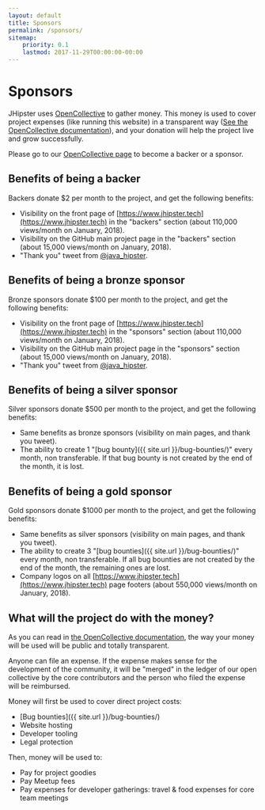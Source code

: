 ```yaml
---
layout: default
title: Sponsors
permalink: /sponsors/
sitemap:
    priority: 0.1
    lastmod: 2017-11-29T00:00:00-00:00
---
```

# <i class="fa fa-usd"></i> Sponsors

JHipster uses [OpenCollective](https://opencollective.com/generator-jhipster) to gather money. This money is used to cover project expenses (like running this website) in a transparent way ([See the OpenCollective documentation](https://opencollective.com/learn-more)), and your donation will help the project live and grow successfully.

Please go to our [OpenCollective page](https://opencollective.com/generator-jhipster) to become a backer or a sponsor.

## Benefits of being a backer

Backers donate $2 per month to the project, and get the following benefits:

- Visibility on the front page of [https://www.jhipster.tech](https://www.jhipster.tech) in the "backers" section (about 110,000 views/month on January, 2018).
- Visibility on the GitHub main project page in the "backers" section (about 15,000 views/month on January, 2018).
- "Thank you" tweet from [@java_hipster](https://twitter.com/java_hipster).

## Benefits of being a bronze sponsor

Bronze sponsors donate $100 per month to the project, and get the following benefits:

- Visibility on the front page of [https://www.jhipster.tech](https://www.jhipster.tech) in the "sponsors" section (about 110,000 views/month on January, 2018).
- Visibility on the GitHub main project page in the "sponsors" section (about 15,000 views/month on January, 2018).
- "Thank you" tweet from [@java_hipster](https://twitter.com/java_hipster).

## Benefits of being a silver sponsor

Silver sponsors donate $500 per month to the project, and get the following benefits:

- Same benefits as bronze sponsors (visibility on main pages, and thank you tweet).
- The ability to create 1 "[bug bounty]({{ site.url }}/bug-bounties/)" every month, non transferable. If that bug bounty is not created by the end of the month, it is lost.

## Benefits of being a gold sponsor

Gold sponsors donate $1000 per month to the project, and get the following benefits:

- Same benefits as silver sponsors (visibility on main pages, and thank you tweet).
- The ability to create 3 "[bug bounties]({{ site.url }}/bug-bounties/)" every month, non transferable. If all bug bounties are not created by the end of the month, the remaining ones are lost.
- Company logos on all [https://www.jhipster.tech](https://www.jhipster.tech) page footers (about 550,000 views/month on January, 2018).

## What will the project do with the money?

As you can read in [the OpenCollective documentation](https://docs.opencollective.com), the way your money will be used will be public and totally transparent.

Anyone can file an expense. If the expense makes sense for the development of the community, it will be "merged" in the ledger of our open collective by the core contributors and the person who filed the expense will be reimbursed.

Money will first be used to cover direct project costs:

- [Bug bounties]({{ site.url }}/bug-bounties/)
- Website hosting
- Developer tooling
- Legal protection

Then, money will be used to:

- Pay for project goodies
- Pay Meetup fees
- Pay expenses for developer gatherings: travel & food expenses for core team meetings

